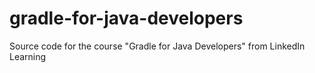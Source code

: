 # gradle-for-java-developers
Source code for the course "Gradle for Java Developers" from LinkedIn Learning
